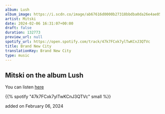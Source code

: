 ```yaml
---
album: Lush
album_image: https://i.scdn.co/image/ab67616d0000b27318bbdba0da26e4ae050fb1b8
artist: Mitski
date: 2024-02-06 16:31:07+00:00
draft: false
duration: 132773
preview_url: null
spotify_url: https://open.spotify.com/track/47k7FCxk7ylTwKCnJ3QTVc
title: Brand New City
translationKey: Brand New City
type: music
---
```


## Mitski on the album Lush

You can listen [here](https://open.spotify.com/track/47k7FCxk7ylTwKCnJ3QTVc)

{{% spotify "47k7FCxk7ylTwKCnJ3QTVc" small %}}

added on February 06, 2024